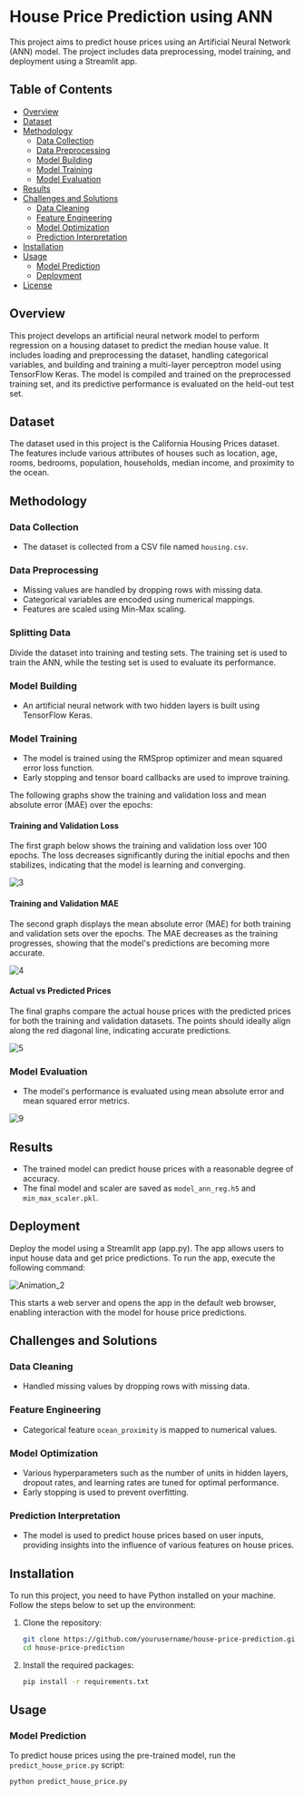 # House Price Prediction using ANN

This project aims to predict house prices using an Artificial Neural Network (ANN) model. The project includes data preprocessing, model training, and deployment using a Streamlit app.

## Table of Contents
- [Overview](#overview)
- [Dataset](#dataset)
- [Methodology](#methodology)
  - [Data Collection](#data-collection)
  - [Data Preprocessing](#data-preprocessing)
  - [Model Building](#model-building)
  - [Model Training](#model-training)
  - [Model Evaluation](#model-evaluation)
- [Results](#results)
- [Challenges and Solutions](#challenges-and-solutions)
  - [Data Cleaning](#data-cleaning)
  - [Feature Engineering](#feature-engineering)
  - [Model Optimization](#model-optimization)
  - [Prediction Interpretation](#prediction-interpretation)
- [Installation](#installation)
- [Usage](#usage)
  - [Model Prediction](#model-prediction)
  - [Deployment](#deployment)
- [License](#license)

## Overview

This project develops an artificial neural network model to perform regression on a housing dataset to predict the median house value. It includes loading and preprocessing the dataset, handling categorical variables, and building and training a multi-layer perceptron model using TensorFlow Keras. The model is compiled and trained on the preprocessed training set, and its predictive performance is evaluated on the held-out test set.

## Dataset

The dataset used in this project is the California Housing Prices dataset. The features include various attributes of houses such as location, age, rooms, bedrooms, population, households, median income, and proximity to the ocean.

## Methodology

### Data Collection

- The dataset is collected from a CSV file named `housing.csv`.

### Data Preprocessing

- Missing values are handled by dropping rows with missing data.
- Categorical variables are encoded using numerical mappings.
- Features are scaled using Min-Max scaling.

### Splitting Data

Divide the dataset into training and testing sets. The training set is used to train the ANN, while the testing set is used to evaluate its performance.

### Model Building

- An artificial neural network with two hidden layers is built using TensorFlow Keras.

### Model Training

- The model is trained using the RMSprop optimizer and mean squared error loss function.
- Early stopping and tensor board callbacks are used to improve training.

The following graphs show the training and validation loss and mean absolute error (MAE) over the epochs:

#### Training and Validation Loss
The first graph below shows the training and validation loss over 100 epochs. The loss decreases significantly during the initial epochs and then stabilizes, indicating that the model is learning and converging.

  ![3](https://github.com/user-attachments/assets/dbc27b75-eee0-48aa-926b-098bbc5dac6d)

#### Training and Validation MAE
The second graph displays the mean absolute error (MAE) for both training and validation sets over the epochs. The MAE decreases as the training progresses, showing that the model's predictions are becoming more accurate.
  
  ![4](https://github.com/user-attachments/assets/63dee67a-c366-4cc9-b898-7da1ba7acbd2)

#### Actual vs Predicted Prices
The final graphs compare the actual house prices with the predicted prices for both the training and validation datasets. The points should ideally align along the red diagonal line, indicating accurate predictions.

  ![5](https://github.com/user-attachments/assets/39506735-8cdc-4f4c-9d1f-e6e0d771e6c0)


### Model Evaluation

- The model's performance is evaluated using mean absolute error and mean squared error metrics.

![9](https://github.com/user-attachments/assets/97ba7064-1375-4f63-9d69-7f54f54fd93a)



## Results

- The trained model can predict house prices with a reasonable degree of accuracy.
- The final model and scaler are saved as `model_ann_reg.h5` and `min_max_scaler.pkl`.

## Deployment
Deploy the model using a Streamlit app (app.py). The app allows users to input house data and get price predictions. To run the app, execute the following command:

![Animation_2](https://github.com/user-attachments/assets/d61ec3a8-34d5-41b9-8e78-2778c878a98d)

  
This starts a web server and opens the app in the default web browser, enabling interaction with the model for house price predictions.
## Challenges and Solutions

### Data Cleaning

- Handled missing values by dropping rows with missing data.

### Feature Engineering

- Categorical feature `ocean_proximity` is mapped to numerical values.

### Model Optimization

- Various hyperparameters such as the number of units in hidden layers, dropout rates, and learning rates are tuned for optimal performance.
- Early stopping is used to prevent overfitting.

### Prediction Interpretation

- The model is used to predict house prices based on user inputs, providing insights into the influence of various features on house prices.

## Installation

To run this project, you need to have Python installed on your machine. Follow the steps below to set up the environment:

1. Clone the repository:
    ```sh
    git clone https://github.com/yourusername/house-price-prediction.git](https://github.com/Jayita11/ANN-Regression-House-Price-Prediction
    cd house-price-prediction
    ```

2. Install the required packages:
    ```sh
    pip install -r requirements.txt
    ```

## Usage

### Model Prediction

To predict house prices using the pre-trained model, run the `predict_house_price.py` script:

```sh
python predict_house_price.py
